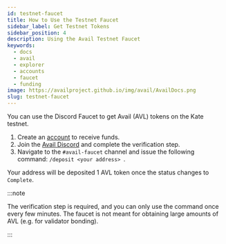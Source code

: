 ```yaml
---
id: testnet-faucet
title: How to Use the Testnet Faucet
sidebar_label: Get Testnet Tokens
sidebar_position: 4
description: Using the Avail Testnet Faucet
keywords:
  - docs
  - avail
  - explorer
  - accounts
  - faucet
  - funding
image: https://availproject.github.io/img/avail/AvailDocs.png
slug: testnet-faucet
---
```


You can use the Discord Faucet to get Avail (AVL) tokens on the Kate
testnet.

1. Create an [account](managing-accounts) to receive funds.
2. Join the [Avail Discord](https://discord.gg/y6fHnxZQX8) and
   complete the verification step.
3. Navigate to the `#avail-faucet` channel and issue the following
   command: `/deposit <your address> `.

Your address will be deposited 1 AVL token once the status changes to
`Complete`.
   
:::note

The verification step is required, and you can only use the command
once every few minutes. The faucet is not meant for obtaining large
amounts of AVL (e.g. for validator bonding).

:::
